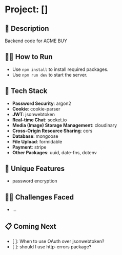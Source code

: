 # Project: []

## 🙊 Description

Backend code for ACME BUY

## 🏃‍➡️ How to Run

- Use `npm install` to install required packages.
- Use `npm run dev` to start the server.

## 🥞 Tech Stack

- **Password Security**: argon2
- **Cookie**: cookie-parser
- **JWT**: jsonwebtoken
- **Real-time Chat**: socket.io
- **Media (Image) Storage Management**: cloudinary
- **Cross-Origin Resource Sharing**: cors
- **Database**: mongoose
- **File Upload**: formidable
- **Payment**: stripe
- **Other Packages**: uuid, date-fns, dotenv

## 🦄 Unique Features

- password encryption

## 🏋️‍♀️ Challenges Faced

- ...

## 📋 Coming Next

- [ ]: When to use OAuth over jsonwebtoken?
- [ ]: should I use http-errors package?
